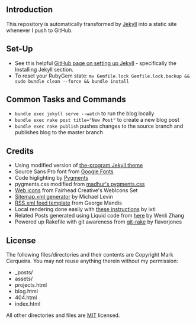 ## Introduction
This repository is automatically transformed by [Jekyll][1] into a static site whenever I push to GitHub.

## Set-Up
* See this helpful [GitHub page on setting up Jekyll][11] - specifically the Installing Jekyll section.
* To reset your RubyGem state: `mv Gemfile.lock Gemfile.lock.backup && sudo bundle clean --force && bundle install`

## Common Tasks and Commands
* `bundle exec jekyll serve --watch` to run the blog locally
* `bundle exec rake post title="New Post"` to create a new blog post
* `bundle exec rake publish` pushes changes to the source branch and publishes blog to the master branch

## Credits
* Using modified version of [the-program Jekyll theme][2]
* Source Sans Pro font from [Google Fonts][3]
* Code higlighting by [Pygments][4]
* pygments.css modified from [madhur's pygments.css][5]
* [Web icons][6] from Fairhead Creative's WebIcons Set
* [Sitemap.xml generator][7] by Michael Levin
* [RSS xml feed template][8] from George Mandis
* Local rendering done easily with [these instructions][9] by ixti
* Related Posts generated using Liquid code from [here][10] by Wenli Zhang
* Powered up Rakefile with git awareness from [git-rake][12] by flavorjones

## License
The following files/directories and their contents are Copyright Mark Cerqueira. You may not reuse anything therein without my permission:

*   _posts/
*   assets/
*   projects.html
*   blog.html
*   404.html
*   index.html

All other directories and files are [MIT](http://opensource.org/licenses/MIT) licensed.

[1]: https://github.com/mojombo/jekyll
[2]: https://github.com/jekyllbootstrap/theme-the-program
[3]: http://www.google.com/fonts/
[4]: http://pygments.org/
[5]: https://github.com/madhur/madhur.github.com/blob/master/files/css/syntax.css
[6]: https://github.com/adamfairhead/webicons
[7]: https://github.com/kinnetica/jekyll-plugins
[8]: https://github.com/snaptortoise/jekyll-rss-feeds
[9]: http://ixti.net/software/2013/01/28/using-jekyll-plugins-on-github-pages.html
[10]: http://zhangwenli.com/blog/2014/07/15/jekyll-related-posts-without-plugin/
[11]: https://help.github.com/articles/using-jekyll-with-pages/
[12]: https://github.com/flavorjones/git-rake/blob/master/git.rake
